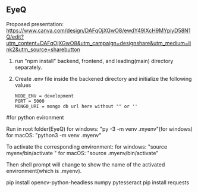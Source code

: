 ## EyeQ

Proposed presentation:
https://www.canva.com/design/DAFqOjXGwO8/ewdY49IXcH9MYpiyD58N1Q/edit?utm_content=DAFqOjXGwO8&utm_campaign=designshare&utm_medium=link2&utm_source=sharebutton

1.  run "npm install" backend, frontend, and leading(main) directory separately.
2.  Create .env file inside the backened directory and initialize the following values

        NODE_ENV = development
        PORT = 5000
        MONGO_URI = mongo db url here without "" or ''

#for python evironment

Run in root folder(EyeQ) for windows: "py -3 -m venv .myenv"(for windows) for macOS: "python3 -m venv .myenv"

To activate the corresponding environment: for windows: "source myenv/bin/activate
" for macOS: "source .myenv/bin/activate"

Then shell prompt will change to show the name of the activated environment(which is .myenv).

pip install opencv-python-headless numpy pytesseract pip install requests
